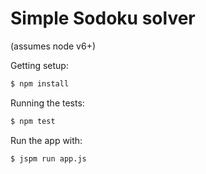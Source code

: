 # Simple Sodoku solver

(assumes node v6+)

Getting setup:

```sh
$ npm install
```

Running the tests:

```sh
$ npm test
```

Run the app with:

```sh
$ jspm run app.js
```

